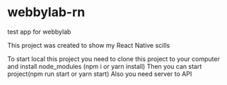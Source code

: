 # webbylab-rn
test app for webbylab

This project was created to show my React Native scills

To start local this project you need to clone this project to your computer and install node_modules (npm i or yarn install)
Then you can start project(npm run start or yarn start)
Also you need server to API